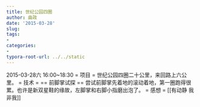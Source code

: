 ```yaml
---
title: 世纪公园四圈
author: 曲政
date: '2015-03-28'
slug: 
tags:
- 
categories:
- 
typora-root-url: ../../static
---
```


2015-03-28六 16:00~18:30
= 项目 =
世纪公园四圈二十公里，来回路上六公里。
= 技术 =
== 前脚掌试探 ==
尝试前脚掌先着地的滚动着地，第一圈跑得很累。也许是新双星鞋的缘故，左脚掌和右脚小指磨出泡了。
= 感想 =
[[有动静 我非我]]